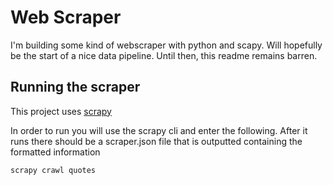 # Web Scraper

I'm building some kind of webscraper with python and scapy. Will hopefully be the start of a nice data pipeline. Until then, this readme remains barren.


## Running the scraper

This project uses [scrapy](https://docs.scrapy.org/en/latest/index.html)

In order to run you will use the scrapy cli and enter the following. After it runs there should be a scraper.json file that is outputted containing the formatted information

```bash
scrapy crawl quotes
```
